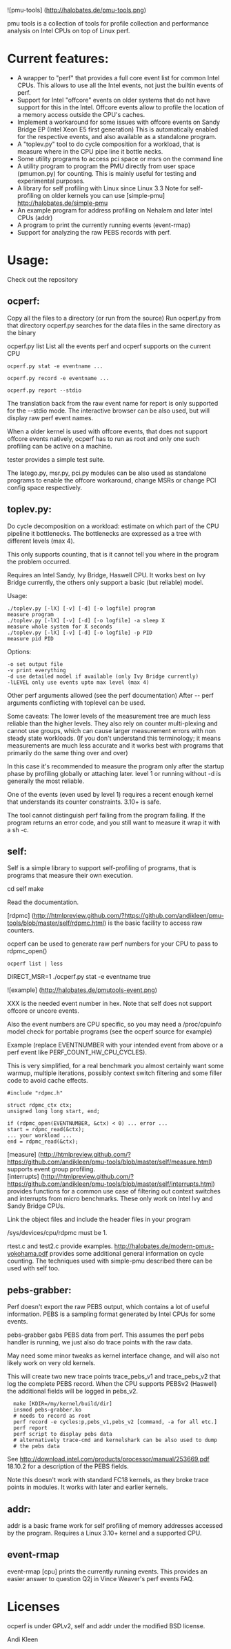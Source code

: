 ![pmu-tools] (http://halobates.de/pmu-tools.png)

pmu tools is a collection of tools for profile collection and performance
analysis on Intel CPUs on top of Linux perf.

# Current features:

- A wrapper to "perf" that provides a full core event list for 
common Intel CPUs. This allows to use all the Intel events,
not just the builtin events of perf.
- Support for Intel "offcore" events on older systems that
do not have support for  this in the Intel. Offcore events
allow to profile the location of a memory access outside the
CPU's caches.
- Implement a workaround for some issues with offcore events 
on Sandy Bridge EP (Intel Xeon E5 first generation)
This is automatically enabled for the respective events, and also
available as a standalone program.
- A "toplev.py" tool to do cycle composition for a workload, that is 
measure where in the CPU pipe line it bottle necks.
- Some utility programs to access pci space or msrs on
the command line
- A utility program to program the PMU directly from user space
(pmumon.py) for counting. This is mainly useful for testing
and experimental purposes.
- A library for self profiling with Linux since Linux 3.3
Note for self-profiling on older kernels you can use
[simple-pmu] http://halobates.de/simple-pmu
- An example program for address profiling on Nehalem and later
Intel CPUs (addr)
- A program to print the currently running events (event-rmap)
- Support for analyzing the raw PEBS records with perf.

# Usage:

Check out the repository

## ocperf:

Copy all the files to a directory (or run from the source)
Run ocperf.py from that directory
ocperf.py searches for the data files in the same directory
as the binary

ocperf.py list
List all the events perf and ocperf supports on the current CPU

	ocperf.py stat -e eventname ... 

	ocperf.py record -e eventname ...

	ocperf.py report --stdio

The translation back from the raw event name for report is only supported
for the --stdio mode. The interactive browser can be also used, but will
display raw perf event names.

When a older kernel is used with offcore events,
that does not support offcore events natively, ocperf has to run
as root and only one such profiling can be active on a machine.

tester provides a simple test suite.

The latego.py, msr.py, pci.py modules can be also used as standalone programs
to enable the offcore workaround, change MSRs or change PCI config space respectively.

## toplev.py:

Do cycle decomposition on a workload: estimate on which part of the
CPU pipeline it bottlenecks. The bottlenecks are expressed as a tree
with different levels (max 4).

This only supports counting, that is it cannot tell you where in
the program the problem occurred.

Requires an Intel Sandy, Ivy Bridge, Haswell CPU.
It works best on Ivy Bridge currently, the others only support
a basic (but reliable) model.

Usage:

	./toplev.py [-lX] [-v] [-d] [-o logfile] program
	measure program
	./toplev.py [-lX] [-v] [-d] [-o logfile] -a sleep X
	measure whole system for X seconds
	./toplev.py [-lX] [-v] [-d] [-o logfile] -p PID
	measure pid PID

Options:

	-o set output file
	-v print everything
	-d use detailed model if available (only Ivy Bridge currently)
	-lLEVEL only use events upto max level (max 4)

Other perf arguments allowed (see the perf documentation)
After -- perf arguments conflicting with toplevel can be used.

Some caveats:
The lower levels of the measurement tree are much less reliable
than the higher levels.  They also rely on counter multi-plexing
and cannot use groups, which can cause larger measurement errors
with non steady state workloads.
(If you don't understand this terminology; it means measurements
are much less accurate and it works best with programs that primarily
do the same thing over and over)

In this case it's recommended to measure the program only after
the startup phase by profiling globally or attaching later.
level 1 or running without -d is generally the most reliable.

One of the events (even used by level 1) requires a recent enough
kernel that understands its counter constraints.  3.10+ is safe.

The tool cannot distinguish perf failing from the program failing.
If the program returns an error code, and you still want to measure
it wrap it with a sh -c.

## self: 

Self is a simple library to support self-profiling of programs, that is programs
that measure their own execution.

cd self
make

Read the documentation. 

[rdpmc] (http://htmlpreview.github.com/?https://github.com/andikleen/pmu-tools/blob/master/self/rdpmc.html)
is the basic facility to access raw counters.

ocperf can be used to generate raw perf numbers for your CPU to pass
to rdpmc_open()

	ocperf list | less
<look for intended event>
	DIRECT_MSR=1 ./ocperf.py stat -e eventname true
<look for perf stat -e rXXXX in output>

![example] (http://halobates.de/pmutools-event.png)

XXX is the needed event number in hex. Note that self does not support
offcore or uncore events.

Also the event numbers are CPU specific, so you may need a
/proc/cpuinfo model check for portable programs (see the ocperf source
for example)

Example (replace EVENTNUMBER with your intended event from above or a
perf event like PERF_COUNT_HW_CPU_CYCLES). 

This is very simplified, for a real benchmark you almost certainly
want some warmup, multiple iterations, possibly context switch
filtering and some filler code to avoid cache effects.

	#include "rdpmc.h"

	struct rdpmc_ctx ctx;
	unsigned long long start, end;

	if (rdpmc_open(EVENTNUMBER, &ctx) < 0) ... error ...
	start = rdpmc_read(&ctx);
	... your workload ...
	end = rdpmc_read(&ctx);

[measure] (http://htmlpreview.github.com/?https://github.com/andikleen/pmu-tools/blob/master/self/measure.html)
supports event group profiling.  
[interrupts] (http://htmlpreview.github.com/?https://github.com/andikleen/pmu-tools/blob/master/self/interrupts.html)
provides functions for a common use case of filtering out context
switches and interrupts from micro benchmarks. These only work on
Intel Ivy and Sandy Bridge CPUs.

Link the object files and include the header files in your program

/sys/devices/cpu/rdpmc must be 1.

rtest.c and test2.c provide
examples. http://halobates.de/modern-pmus-yokohama.pdf provides some
additional general information on cycle counting. The techniques used
with simple-pmu described there can be used with self too.

## pebs-grabber:

Perf doesn't export the raw PEBS output, which contains a lot of useful
information. PEBS is a sampling format generated by Intel CPUs for
some events.

pebs-grabber gabs PEBS data from perf. This assumes the perf pebs
handler is running, we just also do trace points with the raw data.

May need some minor tweaks as kernel interface change, and will also
not likely work on very old kernels.

This will create two new trace points trace_pebs_v1 and trace_pebs_v2
that log the complete PEBS record. When the CPU supports PEBSv2
(Haswell) the additional fields will be logged in pebs_v2.

	  make [KDIR=/my/kernel/build/dir]
	  insmod pebs-grabber.ko 
	  # needs to record as root
	  perf record -e cycles:p,pebs_v1,pebs_v2 [command, -a for all etc.]
	  perf report
	  perf script to display pebs data
	  # alternatively trace-cmd and kernelshark can be also used to dump
   	  # the pebs data

See http://download.intel.com/products/processor/manual/253669.pdf
18.10.2 for a description of the PEBS fields.

Note this doesn't work with standard FC18 kernels, as they broke
trace points in modules. It works with later and earlier kernels.

## addr:

addr is a basic frame work for self profiling of memory addresses accessed by the program.
Requires a Linux 3.10+ kernel and a supported CPU.

## event-rmap

event-rmap [cpu] prints the currently running events. This provides
an easier answer to question Q2j in Vince Weaver's perf events FAQ.

# Licenses

ocperf is under GPLv2, self and addr under the modified BSD license.

Andi Kleen
